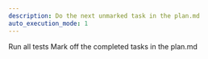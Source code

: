 ```yaml
---
description: Do the next unmarked task in the plan.md
auto_execution_mode: 1
---
```


Run all tests
Mark off the completed tasks in the plan.md
